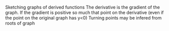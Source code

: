 Sketching graphs of derived functions
  The derivative is the gradient of the graph. If the gradient is positive so much that point on the derivative (even if the point on the original graph has y<0)
  Turning points may be infered from roots of graph
